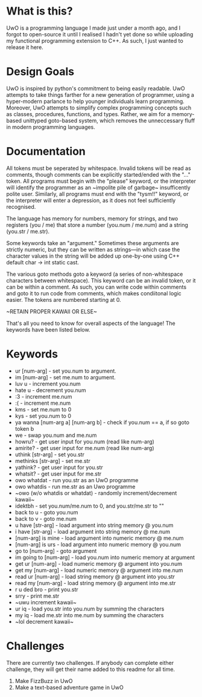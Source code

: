 # What is this?
UwO is a programming language I made just under a month ago, and I forgot to open-source it until I realised I hadn't yet done so while uploading my functional programming extension to C++. As such, I just wanted to release it here.

# Design Goals
UwO is inspired by python's commitment to being easily readable. UwO attempts to take things farther for a new generation of programmer, using a hyper-modern parlance to help younger individuals learn programming. Moreover, UwO attempts to simplify complex programming concepts such as classes, procedures, functions, and types. Rather, we aim for a memory-based unittyped goto-based system, which removes the unneccessary fluff in modern programming languages.

# Documentation
All tokens must be seperated by whitespace. Invalid tokens will be read as comments, though comments can be explicitly started/ended with the "..." token. All programs must begin with the "please" keyword, or the interpreter will identify the programmer as an ~impolite pile of garbage~ insufficently polite user. Similarly, all programs must end with the "tysm!!" keyword, or the interpreter will enter a depression, as it does not feel sufficiently recognised.

The language has memory for numbers, memory for strings, and two registers (you / me) that store a number (you.num / me.num) and a string (you.str / me.str).

Some keywords take an "argument." Sometimes these arguments are strictly numeric, but they can be written as strings––in which case the character values in the string will be added up one-by-one using C++ default char -> int static cast.

The various goto methods goto a keyword (a series of non-whitespace characters between whitespace). This keyword can be an invalid token, or it can be within a comment. As such, you can write code within comments and goto it to run code from comments, which makes condiitonal logic easier. The tokens are numbered starting at 0.

~RETAIN PROPER KAWAII OR ELSE~

That's all you need to know for overall aspects of the language! The keywords have been listed below.

# Keywords
* ur [num-arg] - set you.num to argument.
* im [num-arg] - set me.num to argument.
* luv u - increment you.num
* hate u - decrement you.num
* :3 - increment me.num
* :( - increment me.num
* kms - set me.num to 0
* kys - set you.num to 0
* ya wanna [num-arg a] [num-arg b] - check if you.num == a, if so goto token b
* we - swap you.num and me.num
* howru? - get user input for you.num (read like num-arg)
* amirite? - get user input for me.num (read like num-arg)
* uthink [str-arg] - set you.str
* methinks [str-arg] - set me.str
* yathink? - get user input for you.str
* whatsit? - get user input for me.str
* owo whatdat - run you.str as an UwO programme
* owo whatdis - run me.str as an Uwo programme
* ~owo (w/o whatdis or whatdat) - randomly increment/decrement kawaii~
* idektbh - set you.num/me.num to 0, and you.str/me.str to ""
* back to u - goto you.num
* back to v - goto me.num
* u have [str-arg] - load argument into string memory @ you.num
* i have [str-arg] - load argument into string memory @ me.num
* [num-arg] is mine - load argument into numeric memory @ me.num
* [num-arg] is urs - load argument into numeric memory @ you.num
* go to [num-arg] - goto argument
* im going to [num-arg] - load you.num into numeric memory at argument
* get ur [num-arg] - load numeric memory @ argument into you.num
* get my [num-arg] - load numeric memory @ argument into me.num
* read ur [num-arg] - load string memory @ argument into you.str
* read my [num-arg] - load string memory @ argument into me.str
* r u ded bro - print you.str
* srry - print me.str
* ~uwu increment kawaii~
* ur iq - load you.str into you.num by summing the characters
* my iq - load me.str into me.num by summing the characters
* ~lol decrement kawaii~

# Challenges
There are currently two challenges. If anybody can complete either challenge, they will get their name added to this readme for all time.

1. Make FizzBuzz in UwO
2. Make a text-based adventure game in UwO
